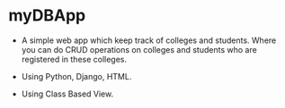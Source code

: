 # myDBApp
- A simple web app which keep track of colleges and students. Where you can do CRUD operations on colleges and students who are registered in these colleges. 

- Using Python, Django, HTML.
- Using Class Based View.
